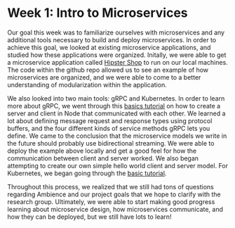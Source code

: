 # Week 1: Intro to Microservices

Our goal this week was to familiarize ourselves with microservices and any additional tools necessary to build and deploy microservices. In order to achieve this goal, we looked at existing microservice applications, and studied how these applications were organized. Initally, we were able to get a microservice application called [Hipster Shop](https://github.com/GoogleCloudPlatform/microservices-demo/tree/v0.1.5) to run on our local machines. The code within the github repo allowed us to see an example of how microservices are organized, and we were able to come to a better understanding of modularization within the application. 

We also looked into two main tools: gRPC and Kubernetes. In order to learn more about gRPC, we went through this [basics tutorial](https://grpc.io/docs/languages/node/basics/) on how to create a server and client in Node that communicated with each other. We learned a lot about defining message request and response types using protocol buffers, and the four different kinds of service methods gRPC lets you define. We came to the conclusion that the microservice models we write in the future should probably use bidirectional streaming. We were able to deploy the example above locally and get a good feel for how the communication between client and server worked. We also began attempting to create our own simple hello world client and server model. For Kubernetes, we began going through the [basic tutorial](https://kubernetes.io/docs/tutorials/kubernetes-basics/). 

Throughout this process, we realized that we still had tons of questions regarding Ambience and our project goals that we hope to clarify with the research group. Ultimately, we were able to start making good progress learning about microservice design, how microservices communicate, and how they can be deployed, but we still have lots to learn!